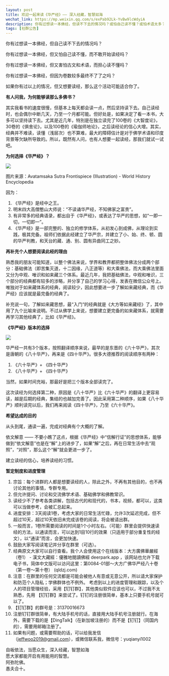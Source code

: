 ```yaml
---
layout: post
title: 欢迎一起来读《华严经》—— 深入经藏，智慧如海
wechat_link: https://mp.weixin.qq.com/s/exPab92Lk-YvBw9lcWdyiA
description: 你有过想读一本佛经，但读不下去的情况吗？或怕自己读不懂？或怕术语太多？或无人鼓励和监督？如果你有过以上的情况，但又想要读经，那么这个活动可能就很适合你了。
tags: [社群公告]
---
```


你有过想读一本佛经，但自己读不下去的情况吗？

你有过想读一本佛经，但又怕自己读不懂，而不敢开始读经吗？

你有过想读一本佛经，但又害怕古文和术语，而担心读不懂吗？

你有过想读一本佛经，但因为卷数较多最终不了了之吗？

如果你有过以上的情况，但又想要读经，那么这个活动可能适合你了。

**有人问我，为何能够读那么多佛书？**

其实我看书的速度很慢，但基本上每天都会读一点，然后坚持读下去。自己读经时，也会偶尔中断几天，乃至一个月都可能。但好处是，如果决定了看一本书，大多可以坚持读下去。尤其是近几年，特別是在独立读完了100卷的《大智度论》，30卷的《俱舍论》，以及100卷的《瑜伽师地论》，之后读经论的信心大增。其实，经典并不难读，读懂（浅层次）也不算难，最大的障碍估计是对于佛学术语和印度背景等欠缺所导致的。所以，既然有人问，也有人想要一起读经，那我们就试一试吧。

**为何选择《华严经》？**

![](../images/2023-05-29-18-49-24.png)

图片来源：Avatamsaka Sutra Frontispiece (Illustration) - World History Encyclopedia

因为：
1. 《华严经》是经中之王。
2. 明末四大高僧憨山大师说：“不读诵华严经，不知佛家之富贵”。
3. 有非常多的经典语录，都出自于《华严经》，或表达了华严的思想，如“一即一切，一切即一”。
4. 《华严经》是一部完整的、独立的修学体系，从初发心到成佛，从理论到实践，极其完备。祖师们依据此经建立了华严宗，并建立了小、始、终、顿、圆的华严判教，和天台的藏、通、别、圆有异曲同工之妙。

**再补充个人想要阅读此经的理由**

熟悉我的朋友可能知道，以整个佛法来说，学界和教界都把整体佛法分成两个部分：基础佛法（即苦集灭道，十二因缘，八正道等）和大乘佛法，而大乘佛法里面又分为中观、唯识和如来藏三个体系。最近几年，我把基础佛法，中观和唯识，三个部分的经典都有较多的涉略，并分享了自己的学习心得，发表在微信公众号上。唯独对于如来藏体系的经典，阅读较少，因此想要进一步了解如来藏经典，而《华严经》应该就是最完备的经典了。

补充说一句，了解如来藏思想，最“入门“的经典就是《大方等如来藏经》了，其中用了九个比喻来说明。不过从佛学上来说，想要建立更完备的如来藏体系，就需要再学习其他经典了，比如《华严经》。

**《华严经》版本的选择**

![](../images/2023-05-29-18-50-28.png)

华严经一共有3个版本，按照翻译顺序来说，最早的是东晋的《六十华严》，其次是唐朝的《八十华严》，再来是《四十华严》。很多大德推荐的阅读顺序有两种：

1. 《六十华严》+ 《四十华严》
2. 《八十华严》+ 《四十华严》

当然，如果时间充裕，那最好是把三个版本全部读完了。

这次读经为何选择第二种，原因是《八十华严》比《六十华严》的翻译上更容易读，越是后期的经典，集结的也越加完善了。因此采用第二种顺序，如果《八十华严》顺利读完以后，我们再来阅读《四十华严》，乃至《六十华严》。

**希望达成的目的**

从头到尾，通读一遍，完成对经典有个大概的了解。

依文解意 —— 不要小瞧了这点，根据《华严经》中“信解行证”的思想体系，能够做到“依文解意”也是在“解”上的进步了，如果“解”之后，再在日常生活中去“观照”，“对照”，那么这个“解”就会更进一步了。

建立读经的信心，培养读经的习惯。

**暂定制度和进度管理**

1. 宗旨：每个进群的人都是想要读经的人，除此之外，不再有其他目的，也不再讨论其他的事情，专群专用。
2. 但允许提问、讨论和交流佛学术语、基础佛学和佛教常识。
3. 读经少不了参考各类讲解，包括古代的和现代的，书本，视频，都可以，这类可以当做参考，会被汇总起来。
4. 进度安排：3天阅读1卷，考虑大家的日常生活忙碌，允许3次延迟完成，但不超过10天，超过10天依旧未完成该卷的阅读，将会被请出群。
5. 一般而言，1卷所需要阅读的时间是1个小时左右。（可能）群里会提供快速读经的方法，以通读而言，可以达到1目10行的效果（只适用于部分重复性的经文），以“通读”而言，会更加快速。
6. 鼓励大家写阅读笔记并分享在群里（可选）。
7. 经典原文大家可以自行查看。我个人会使用这个在线版本：大方廣佛華嚴經（卷1） - 漢文大藏經：優雅地閱讀佛經 deerpark.app ，该网站也允许下载电子书，简体中文版可以访问这里：第0084-01部～大方广佛华严经八十卷（第一卷～第十卷） (qldzj.com) 
8. 注意：在群里的任何交流都是可能会被他人有意或无意公开，所以请大家保护和防范个人隐私；学佛群体也不例外。
考虑到以上的进度管理和跟踪，以及个人的项目管理经验，采用【钉钉群】，其他类似软件应该也可以，不过我不太熟悉，先用 【钉钉群】来尝试了。钉钉的注册很简单，基本上只要手机号就可以了。
  1. 【钉钉群】的群号是：31370016673
  2. 注册钉钉群很简单，有大陆手机号的话，直接用大陆手机号注册就行。在海外，需要下载的是【DingTalk】（在新加坡注册的）而不是【钉钉】（同国内的），需要用邮箱注册了。
9. 如果有问题，或需要帮助的话，可以给我发信 （jeffwoo2019@gmail.com），或微信联系我，微信号：yuqianyi1002

自皈依法，当愿众生，深入经藏，智慧如海<br/>
愿大家都能开启有用能用的智慧。<br/>
阿弥陀佛。<br/>
愚夫合十。
